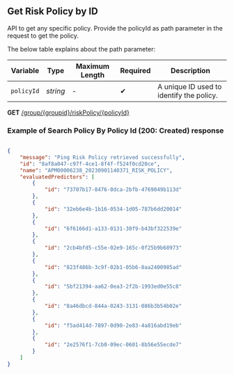 ## Get Risk Policy by ID

API to get any specific policy. Provide the policyId as path parameter in the request to get the policy.

The below table explains about the path parameter:

| Variable | Type | Maximum Length | Required | Description |
| -------- | -- |------------| ------- | ---- |
| `policyId` | *string* | - | &#10004; | A unique ID used to identify the policy. |

<!--
type: tab
titles: Request, Response
-->

**GET** [/group/{groupid}/riskPolicy/{policyId}](../api/?type=get&path=/group/{groupid}/riskPolicy/{policyId}&version=2.0.0)


<!--
type: tab
-->

### Example of Search Policy By Policy Id (200: Created) response

```json

{
    "message": "Ping Risk Policy retrieved successfully",
    "id": "8af8a047-c97f-4ce1-8f4f-f524f0cd20ce",
    "name": "APM00006238_20230901140371_RISK_POLICY",
    "evaluatedPredictors": [
        {
            "id": "73707b17-8476-0dca-2bfb-4769049b113d"
        },
        {
            "id": "32eb6e4b-1b16-0534-1d05-787b6dd20014"
        },
        {
            "id": "6f6166d1-a133-0131-30f9-b43bf322539e"
        },
        {
            "id": "2cb4bfd5-c55e-02e9-165c-0f25b9b68973"
        },
        {
            "id": "823f486b-3c9f-02b1-05b6-8aa2400985ad"
        },
        {
            "id": "5bf21394-aa62-0ea3-2f2b-1993ed0e55c8"
        },
        {
            "id": "8a46dbcd-844a-0243-3131-086b3b54b02e"
        },
        {
            "id": "f5ad414d-7897-0d90-2e83-4a816abd19eb"
        },
        {
            "id": "2e2576f1-7cb0-09ec-0601-8b56e55ecde7"
        }
    ]
}

```

<!-- type: tab-end -->